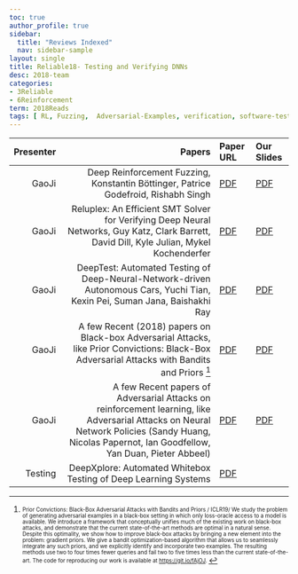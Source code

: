 ```yaml
---
toc: true
author_profile: true
sidebar:
  title: "Reviews Indexed"
  nav: sidebar-sample
layout: single
title: Reliable18- Testing and Verifying DNNs
desc: 2018-team
categories:
- 3Reliable
- 6Reinforcement
term: 2018Reads
tags: [ RL, Fuzzing,  Adversarial-Examples, verification, software-testing, black-box, white-box ]
---
```



| Presenter | Papers | Paper URL| Our Slides |
| -----: | ---------------------------: | :----- | :----- |
| GaoJi |  Deep Reinforcement Fuzzing, Konstantin Böttinger, Patrice Godefroid, Rishabh Singh | [PDF](https://arxiv.org/abs/1801.04589) |  [PDF]({{site.baseurl}}/MoreTalksTeam/Ji/Ji_RLTesting.pdf) | 
| GaoJi | Reluplex: An Efficient SMT Solver for Verifying Deep Neural Networks, Guy Katz, Clark Barrett, David Dill, Kyle Julian, Mykel Kochenderfer  | [PDF](https://arxiv.org/abs/1702.01135) |  [PDF]({{site.baseurl}}/MoreTalksTeam/Ji/Ji_VerifyML.pdf) | 
| GaoJi | DeepTest: Automated Testing of Deep-Neural-Network-driven Autonomous Cars, Yuchi Tian, Kexin Pei, Suman Jana, Baishakhi Ray  | [PDF](https://arxiv.org/abs/1708.08559) |  [PDF]({{site.baseurl}}/MoreTalksTeam/Ji/Ji-DeepTest.pdf) | 
| GaoJi | A few Recent (2018) papers on Black-box Adversarial Attacks, like Prior Convictions: Black-Box Adversarial Attacks with Bandits and Priors [^1]| [PDF](https://arxiv.org/abs/1807.07978) |  [PDF]({{site.baseurl}}/MoreTalksTeam/Ji/JIBlack-boxAE.pdf) | 
| GaoJi | A few Recent papers of Adversarial Attacks on reinforcement learning, like Adversarial Attacks on Neural Network Policies (Sandy Huang, Nicolas Papernot, Ian Goodfellow, Yan Duan, Pieter Abbeel)| [PDF](https://arxiv.org/abs/1702.02284) |  [PDF]({{site.baseurl}}/MoreTalksTeam/Ji/JI-RLAE.pdf) | 
| Testing | DeepXplore: Automated Whitebox Testing of Deep Learning Systems | [PDF](https://arxiv.org/abs/1705.06640) |  |

<!--excerpt.start-->
[^1]: <sub><sup> Prior Convictions: Black-Box Adversarial Attacks with Bandits and Priors / ICLR19/ We study the problem of generating adversarial examples in a black-box setting in which only loss-oracle access to a model is available. We introduce a framework that conceptually unifies much of the existing work on black-box attacks, and demonstrate that the current state-of-the-art methods are optimal in a natural sense. Despite this optimality, we show how to improve black-box attacks by bringing a new element into the problem: gradient priors. We give a bandit optimization-based algorithm that allows us to seamlessly integrate any such priors, and we explicitly identify and incorporate two examples. The resulting methods use two to four times fewer queries and fail two to five times less than the current state-of-the-art. The code for reproducing our work is available at https://git.io/fAjOJ. </sup></sub>
